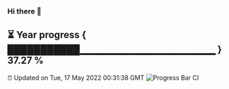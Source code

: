### Hi there 👋
⏳ Year progress { ███████████▁▁▁▁▁▁▁▁▁▁▁▁▁▁▁▁▁▁▁ } 37.27 %
---
⏰ Updated on Tue, 17 May 2022 00:31:38 GMT
![Progress Bar CI](https://github.com/Moyi321/Moyi321/workflows/Progress%20Bar%20CI/badge.svg)
